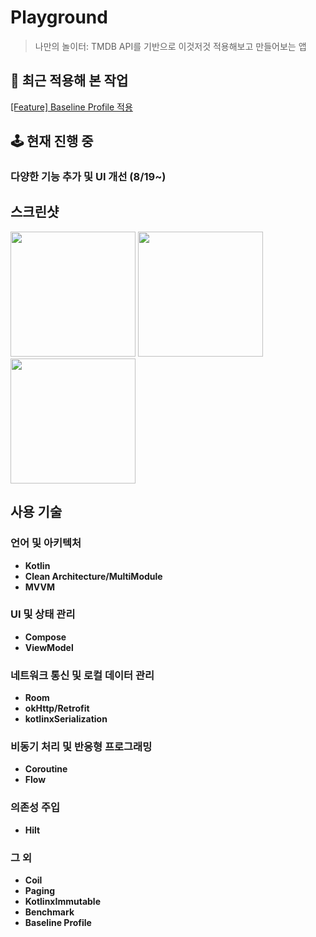 # Playground
> 나만의 놀이터: TMDB API를 기반으로 이것저것 적용해보고 만들어보는 앱
## 🚀 최근 적용해 본 작업
[[Feature] Baseline Profile 적용](https://github.com/Songgyubin/Playground/pull/1)


## 🕹️ 현재 진행 중
### 다양한 기능 추가 및 UI 개선 (8/19~)

## 스크린샷
<div> 
    <img width="200" src ="https://github.com/user-attachments/assets/958fbd7d-38fc-4846-b3c1-542032c54f7e"> 
    <img width="200" src ="https://github.com/user-attachments/assets/cb492613-f255-4b44-a25e-e53b4b7129a3"> 
    <img width="200" src ="https://github.com/user-attachments/assets/2e31371f-459d-4bbe-904e-e94ecec29bd9"> 
</div> 

## 사용 기술
### 언어 및 아키텍처
- **Kotlin**
- **Clean Architecture/MultiModule**
- **MVVM**
### UI 및 상태 관리
- **Compose**
- **ViewModel**
### 네트워크 통신 및 로컬 데이터 관리
- **Room**
- **okHttp/Retrofit**
- **kotlinxSerialization**
### 비동기 처리 및 반응형 프로그래밍
- **Coroutine**
- **Flow**
### 의존성 주입
- **Hilt**
### 그 외
- **Coil**
- **Paging**
- **KotlinxImmutable**
- **Benchmark**
- **Baseline Profile**
